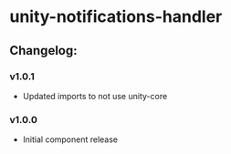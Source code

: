 # unity-notifications-handler

## Changelog:

### v1.0.1
 - Updated imports to not use unity-core

### v1.0.0
 - Initial component release